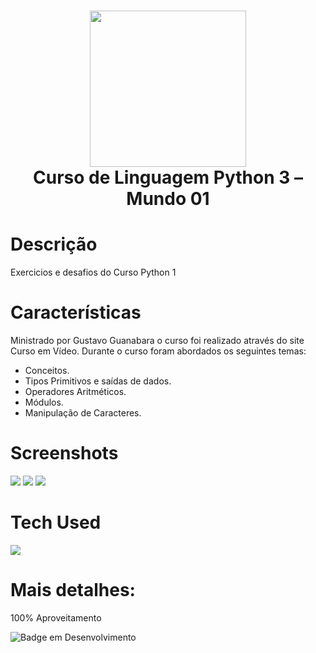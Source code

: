<div align="center">
<h1> <img src="https://upload.wikimedia.org/wikipedia/commons/thumb/c/c3/Python-logo-notext.svg/1869px-Python-logo-notext.svg.png" width="250px"><br/>Curso de Linguagem Python 3 – Mundo 01</h1>
</div>


# Descrição
Exercicios e desafios do Curso Python 1

# Características
Ministrado por Gustavo Guanabara o curso foi realizado através do site Curso em Vídeo.
Durante o curso foram abordados os seguintes temas:
- Conceitos.
- Tipos Primitivos e saídas de dados.
- Operadores Aritméticos.
- Módulos.
- Manipulação de Caracteres.

# Screenshots
 <img src="https://imgur.com/6DnqvjR.png"> <img src="https://imgur.com/H9Tr0KX.png">
 <img src="https://imgur.com/FkWZsYS.png">

# Tech Used
<a href="https://skillicons.dev">
  <img src="https://skillicons.dev/icons?i=js,html,css,py,c" />
</a>
      
# Mais detalhes:
100% Aproveitamento

![Badge em Desenvolvimento](http://img.shields.io/static/v1?label=curso&message=concluido&color=GREEN&style=for-the-badge)<br>
